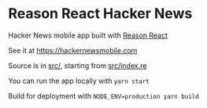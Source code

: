 Reason React Hacker News
===

Hacker News mobile app built with [Reason React](https://github.com/reasonml/reason-react)

See it at https://hackernewsmobile.com

Source is in [src/](src/), starting from [src/index.re](src/index.re)

You can run the app locally with `yarn start`

Build for deployment with `NODE_ENV=production yarn build`
